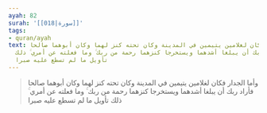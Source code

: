 ```yaml
---
ayah: 82
surah: '[[018|سورة]]'
tags:
- quran/ayah
text: وأما الجدار فكان لغلامين يتيمين في المدينة وكان تحته كنز لهما وكان أبوهما صالحا
  فأراد ربك أن يبلغا أشدهما ويستخرجا كنزهما رحمة من ربك ۚ وما فعلته عن أمري ۚ ذلك
  تأويل ما لم تسطع عليه صبرا
---
```

> وأما الجدار فكان لغلامين يتيمين في المدينة وكان تحته كنز لهما وكان أبوهما صالحا فأراد ربك أن يبلغا أشدهما ويستخرجا كنزهما رحمة من ربك ۚ وما فعلته عن أمري ۚ ذلك تأويل ما لم تسطع عليه صبرا
